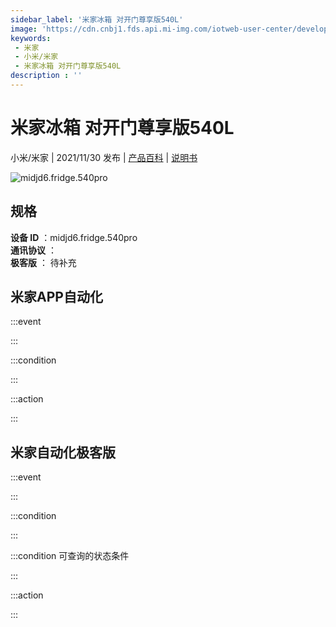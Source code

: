 ```yaml
---
sidebar_label: '米家冰箱 对开门尊享版540L'
image: 'https://cdn.cnbj1.fds.api.mi-img.com/iotweb-user-center/developer_1679047903964GFxHI8fY.png?GalaxyAccessKeyId=AKVGLQWBOVIRQ3XLEW&Expires=9223372036854775807&Signature=j7dV0m6OZ+LGNP09mnmQlBcipmY='
keywords: 
 - 米家
 - 小米/米家
 - 米家冰箱 对开门尊享版540L
description : ''
---
```

# 米家冰箱 对开门尊享版540L

小米/米家 | 2021/11/30 发布 | [产品百科](https://home.mi.com/webapp/content/baike/product/index.html?model=midjd6.fridge.540pro/) | [说明书](https://home.mi.com/views/introduction.html?model=midjd6.fridge.540pro&region=cn)

![midjd6.fridge.540pro](https://cdn.cnbj1.fds.api.mi-img.com/iotweb-user-center/developer_1679047903964GFxHI8fY.png?GalaxyAccessKeyId=AKVGLQWBOVIRQ3XLEW&Expires=9223372036854775807&Signature=j7dV0m6OZ+LGNP09mnmQlBcipmY=)

## 规格  
> 
**设备 ID** ：midjd6.fridge.540pro  
**通讯协议** ：  
**极客版**  ： 待补充 


## 米家APP自动化  

:::event  

:::

:::condition  

:::

:::action   

:::

## 米家自动化极客版  

:::event  

:::

:::condition  

:::

:::condition 可查询的状态条件  

:::

:::action  

:::

        

